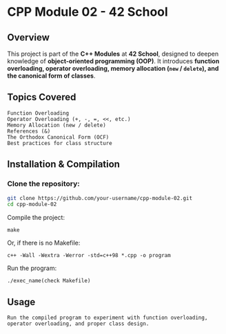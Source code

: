 # CPP Module 02 - 42 School

## Overview
This project is part of the **C++ Modules** at **42 School**, designed to deepen knowledge of **object-oriented programming (OOP)**. It introduces **function overloading, operator overloading, memory allocation (`new` / `delete`), and the canonical form of classes**.

## Topics Covered

    Function Overloading
    Operator Overloading (+, -, =, <<, etc.)
    Memory Allocation (new / delete)
    References (&)
    The Orthodox Canonical Form (OCF)
    Best practices for class structure


## Installation & Compilation

### Clone the repository:
```bash
git clone https://github.com/your-username/cpp-module-02.git
cd cpp-module-02

```
Compile the project:
```
make

```
Or, if there is no Makefile:
```
c++ -Wall -Wextra -Werror -std=c++98 *.cpp -o program
```
Run the program:
```
./exec_name(check Makefile)
```
## Usage
```
Run the compiled program to experiment with function overloading, operator overloading, and proper class design.
